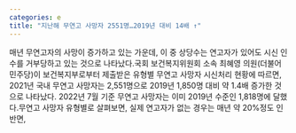 ```yaml
---
categories: e
title: "지난해 무연고 사망자 2551명…2019년 대비 14배 ↑"
---
```

매년 무연고자의 사망이 증가하고 있는 가운데, 이 중 상당수는 연고자가 있어도 시신 인수를 거부당하고 있는 것으로 나타났다.국회 보건복지위원회 소속 최혜영 의원(더불어민주당)이 보건복지부로부터 제출받은 유형별 무연고 사망자 시신처리 현황에 따르면, 2021년 국내 무연고 사망자는 2,551명으로 2019년 1,850명 대비 약 1.4배 증가한 것으로 나타났다. 2022년 7월 기준 무연고 사망자는 이미 2019년 수준인 1,818명에 달했다.무연고 사망자 유형별로 살펴보면, 실제 연고자가 없는 경우는 매년 약 20%정도 인 반면,